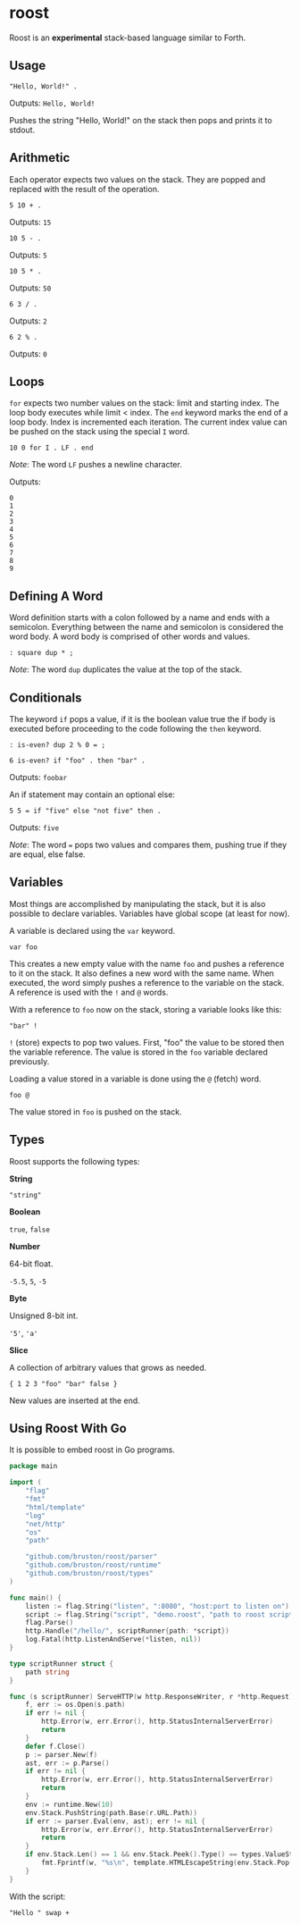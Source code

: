 roost
=====

Roost is an **experimental** stack-based language similar to Forth.

## Usage

```
"Hello, World!" .
```

Outputs: `Hello, World!`

Pushes the string "Hello, World!" on the stack then pops and prints it to stdout.

## Arithmetic

Each operator expects two values on the stack. They are popped and replaced with the result of the operation.

```forth
5 10 + .
```

Outputs: `15`

```forth
10 5 - .
```

Outputs: `5`

```forth
10 5 * .
```

Outputs: `50`

```forth
6 3 / .
```

Outputs: `2`

```forth
6 2 % .
```

Outputs: `0`

## Loops

`for` expects two number values on the stack: limit and starting index. The loop body executes while limit < index. The `end` keyword marks the end of a loop body. Index is incremented each iteration. The current index value can be pushed on the stack using the special `I` word.

```forth
10 0 for I . LF . end
```

*Note*: The word `LF` pushes a newline character.

Outputs:

```
0
1
2
3
4
5
6
7
8
9
```
## Defining A Word

Word definition starts with a colon followed by a name and ends with a semicolon. Everything between the name and semicolon is considered the word body. A word body is comprised of other words and values.

```forth
: square dup * ;
```

*Note*: The word `dup` duplicates the value at the top of the stack.

## Conditionals

The keyword `if` pops a value, if it is the boolean value true the if body is executed before proceeding to the code following the `then` keyword.

```forth
: is-even? dup 2 % 0 = ;

6 is-even? if "foo" . then "bar" .
```

Outputs: `foobar`

An if statement may contain an optional else:

```forth
5 5 = if "five" else "not five" then .
```

Outputs: `five`

*Note*: The word `=` pops two values and compares them, pushing true if they are equal, else false.

## Variables

Most things are accomplished by manipulating the stack, but it is also possible to declare variables. Variables have global scope (at least for now).

A variable is declared using the `var` keyword.

```forth
var foo
```

This creates a new empty value with the name `foo` and pushes a reference to it on the stack. It also defines a new word with the same name. When executed, the word simply pushes a reference to the variable on the stack.  A reference is used with the `!` and `@` words.

With a reference to `foo` now on the stack, storing a variable looks like this:

```forth
"bar" !
```

`!` (store) expects to pop two values. First, "foo" the value to be stored then the variable reference. The value is stored in the `foo` variable declared previously.

Loading a value stored in a variable is done using the `@` (fetch) word.

```forth
foo @
```

The value stored in `foo` is pushed on the stack.

## Types

Roost supports the following types:

**String**

`"string"`

**Boolean**

`true`, `false`

**Number**

64-bit float.

`-5.5`, `5`, `-5`

**Byte**

Unsigned 8-bit int.

`'5'`, `'a'`

**Slice**

A collection of arbitrary values that grows as needed.

`{ 1 2 3 "foo" "bar" false }`

New values are inserted at the end.

## Using Roost With Go

It is possible to embed roost in Go programs.

```go
package main

import (
	"flag"
	"fmt"
	"html/template"
	"log"
	"net/http"
	"os"
	"path"

	"github.com/bruston/roost/parser"
	"github.com/bruston/roost/runtime"
    "github.com/bruston/roost/types"
)

func main() {
	listen := flag.String("listen", ":8080", "host:port to listen on")
	script := flag.String("script", "demo.roost", "path to roost script")
	flag.Parse()
	http.Handle("/hello/", scriptRunner{path: *script})
	log.Fatal(http.ListenAndServe(*listen, nil))
}

type scriptRunner struct {
	path string
}

func (s scriptRunner) ServeHTTP(w http.ResponseWriter, r *http.Request) {
	f, err := os.Open(s.path)
	if err != nil {
		http.Error(w, err.Error(), http.StatusInternalServerError)
		return
	}
	defer f.Close()
	p := parser.New(f)
	ast, err := p.Parse()
	if err != nil {
		http.Error(w, err.Error(), http.StatusInternalServerError)
		return
	}
	env := runtime.New(10)
	env.Stack.PushString(path.Base(r.URL.Path))
	if err := parser.Eval(env, ast); err != nil {
		http.Error(w, err.Error(), http.StatusInternalServerError)
		return
	}
	if env.Stack.Len() == 1 && env.Stack.Peek().Type() == types.ValueString {
		fmt.Fprintf(w, "%s\n", template.HTMLEscapeString(env.Stack.Pop().Value().(string)))
	}
}
```

With the script:

```forth
"Hello " swap +
```
